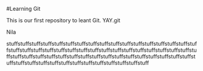 #Learning Git

This is our first repository to leant Git. YAY.git 

Nila

stuffstuffstuffstuffstuffstuffstuffstuffstuffstuffstuffstuffstuffstuffstuffstuffstuffstuffstuffstuffstuffstuffstuffstuffstuffstuffstuffstuffstuffstuffstuffstuffstuffstuffstuffstuffstuffstuffstuffstuffstuffstuffstuffstuffstuffstuffstuffstuffstuffstuffstuffstuffstuffstuffstuffstuffstuffstuffstuffstuffstuffstuffstuff